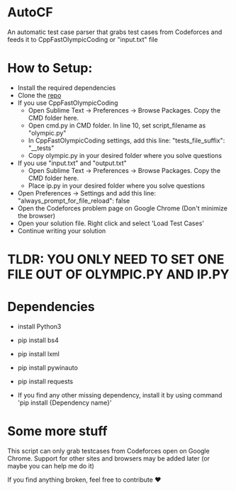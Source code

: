 # AutoCF
An automatic test case parser that grabs test cases from Codeforces and feeds it to CppFastOlympicCoding or "input.txt" file

# How to Setup:
- Install the required dependencies
- Clone the [repo](https://github.com/rtadarsh/AutoCF)
- If you use CppFastOlympicCoding
    - Open Sublime Text -> Preferences -> Browse Packages. Copy the CMD folder here.
    - Open cmd.py in CMD folder. In line 10, set script_filename as "olympic.py"
    - In CppFastOlympicCoding settings, add this line: "tests_file_suffix": "__tests"
    - Copy olympic.py in your desired folder where you solve questions
- If you use "input.txt" and "output.txt"
    - Open Sublime Text -> Preferences -> Browse Packages. Copy the CMD folder here.
    - Place ip.py in your desired folder where you solve questions
- Open Preferences -> Settings and add this line: "always_prompt_for_file_reload": false
- Open the Codeforces problem page on Google Chrome (Don't minimize the browser)
- Open your solution file. Right click and select 'Load Test Cases'
- Continue writing your solution

# TLDR: YOU ONLY NEED TO SET ONE FILE OUT OF OLYMPIC.PY AND IP.PY

# Dependencies
- install Python3
- pip install bs4
- pip install lxml
- pip install pywinauto
- pip install requests

- If you find any other missing dependency, install it by using command 'pip install {Dependency name}'

# Some more stuff
 This script can only grab testcases from Codeforces open on Google Chrome. Support for other sites and browsers may be added later (or maybe you can help me do it)
 
 If you find anything broken, feel free to contribute ❤️